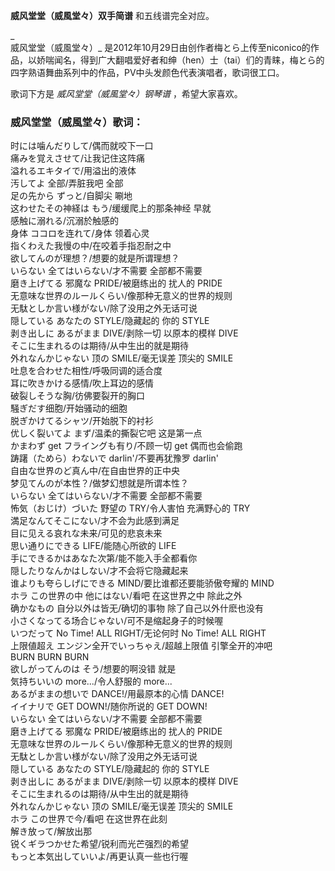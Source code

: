 

**威风堂堂（威風堂々）双手简谱** 和五线谱完全对应。

_  
威风堂堂（威風堂々）_
是2012年10月29日由创作者梅とら上传至niconico的作品，以娇喘闻名，得到广大翻唱爱好者和绅（hen）士（tai）们的青睐，梅とら的四字熟语舞曲系列中的作品，PV中头发颜色代表演唱者，歌词很工口。

  
歌词下方是 _威风堂堂（威風堂々）钢琴谱_ ，希望大家喜欢。

### 威风堂堂（威風堂々）歌词：

时には噛んだりして/偶而就咬下一口  
痛みを覚えさせて/让我记住这阵痛  
溢れるエキタイで/用溢出的液体  
汚してよ 全部/弄脏我吧 全部  
足の先から ずっと/自脚尖 唰地  
这わせたその神経は もう/缓缓爬上的那条神经 早就  
感触に溺れる/沉溺於触感的  
身体 ココロを连れて/身体 领着心灵  
指くわえた我慢の中/在咬着手指忍耐之中  
欲してんのが理想？/想要的就是所谓理想？  
いらない 全てはいらない/才不需要 全部都不需要  
磨き上げてる 邪魔な PRIDE/被磨练出的 扰人的 PRIDE  
无意味な世界のルールくらい/像那种无意义的世界的规则  
无駄としか言い様がない/除了没用之外无话可说  
隠している あなたの STYLE/隐藏起的 你的 STYLE  
剥き出しに あるがまま DIVE/剥除一切 以原本的模样 DIVE  
そこに生まれるのは期待/从中生出的就是期待  
外れなんかじゃない 顶の SMILE/毫无误差 顶尖的 SMILE  
吐息を合わせた相性/呼吸同调的适合度  
耳に吹きかける感情/吹上耳边的感情  
破裂しそうな胸/彷佛要裂开的胸口  
騒ぎだす细胞/开始骚动的细胞  
脱ぎかけてるシャツ/开始脱下的衬衫  
优しく裂いてよ まず/温柔的撕裂它吧 这是第一点  
かまわず get フライングも有り/不顾一切 get 偶而也会偷跑  
踌躇（ためら）わないで darlin'/不要再犹豫罗 darlin'  
自由な世界のど真ん中/在自由世界的正中央  
梦见てんのが本性？/做梦幻想就是所谓本性？  
いらない 全てはいらない/才不需要 全部都不需要  
怖気（おじけ）づいた 野望の TRY/令人害怕 充满野心的 TRY  
満足なんてそこにない/才不会为此感到满足  
目に见える哀れな未来/可见的悲哀未来  
思い通りにできる LIFE/能随心所欲的 LIFE  
手にできるかはあなた次第/能不能入手全都看你  
隠したりなんかはしない/才不会将它隐藏起来  
谁よりも夸らしげにできる MIND/要比谁都还要能骄傲夸耀的 MIND  
ホラ この世界の中 他にはない/看吧 在这世界之中 除此之外  
确かなもの 自分以外は皆无/确切的事物 除了自己以外什麽也没有  
小さくなってる场合じゃない/可不是缩起身子的时候喔  
いつだって No Time! ALL RIGHT/无论何时 No Time! ALL RIGHT  
上限値超え エンジン全开でいっちゃえ/超越上限值 引擎全开的冲吧  
BURN BURN BURN  
欲しがってんのは そう/想要的啊没错 就是  
気持ちいいの more.../令人舒服的 more...  
あるがままの想いで DANCE!/用最原本的心情 DANCE!  
イイナリで GET DOWN!/随你所说的 GET DOWN!  
いらない 全てはいらない/才不需要 全部都不需要  
磨き上げてる 邪魔な PRIDE/被磨练出的 扰人的 PRIDE  
无意味な世界のルールくらい/像那种无意义的世界的规则  
无駄としか言い様がない/除了没用之外无话可说  
隠している あなたの STYLE/隐藏起的 你的 STYLE  
剥き出しに あるがまま DIVE/剥除一切 以原本的模样 DIVE  
そこに生まれるのは期待/从中生出的就是期待  
外れなんかじゃない 顶の SMILE/毫无误差 顶尖的 SMILE  
ホラ この世界で今/看吧 在这世界在此刻  
解き放って/解放出那  
锐くギラつかせた希望/锐利而光芒强烈的希望  
もっと本気出していいよ/再更认真一些也行喔

